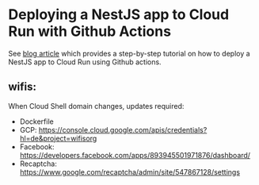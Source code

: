 # Deploying a NestJS app to Cloud Run with Github Actions

See [blog article](http://tomray.dev/deploy-nestjs-cloud-run) which provides a step-by-step tutorial on how to deploy a NestJS app to Cloud Run using Github actions.


## wifis:
When Cloud Shell domain changes, updates required:
 - Dockerfile
 - GCP: https://console.cloud.google.com/apis/credentials?hl=de&project=wifisorg
 - Facebook: https://developers.facebook.com/apps/893945501971876/dashboard/
 - Recaptcha: https://www.google.com/recaptcha/admin/site/547867128/settings